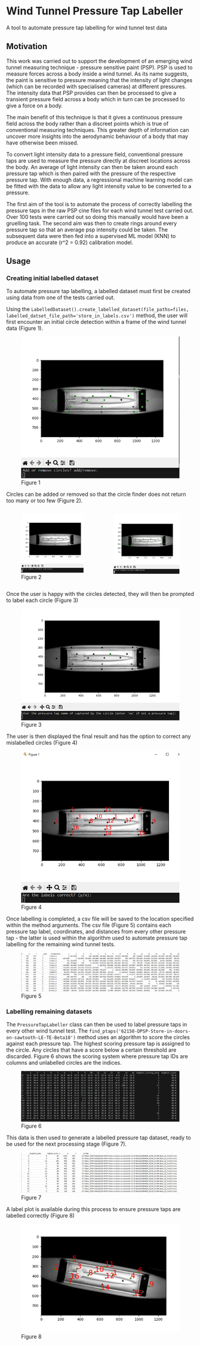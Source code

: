 # Wind Tunnel Pressure Tap Labeller

A tool to automate pressure tap labelling for wind tunnel test data

## Motivation

This work was carried out to support the development of an emerging wind tunnel measuring technique - pressure sensitive paint (PSP). 
PSP is used to measure forces across a body inside a wind tunnel. As its name suggests, the paint is sensitive
to pressure meaning that the intensity of light changes (which can be recorded with specialised cameras) at different pressures. The intensity
data that PSP provides can then be processed to give a transient pressure field across a body which in turn can be processed to give
a force on a body.

The main benefit of this technique is that it gives a continuous pressure field across the body rather than a discreet points which is
true of conventional measuring techniques. This greater depth of information can uncover more insights into the aerodynamic behaviour 
of a body that may have otherwise been missed.

To convert light intensity data to a pressure field, conventional pressure taps are used to measure the pressure directly at discreet
locations across the body. An average of light intensity can then be taken around each pressure tap which is then paired with the
pressure of the respective pressure tap. With enough data, a regressional machine learning model can be fitted with the data to allow
any light intensity value to be converted to a pressure.

The first aim of the tool is to automate the process of correctly labelling the pressure taps in the raw PSP 
cine files for each wind tunnel test carried out. Over 100 tests were carried out so doing this manually 
would have been a gruelling task. The second aim was then to create rings around every pressure tap so that an average psp intensity 
could be taken. The subsequent data were then fed into a supervised ML model (KNN) to produce an accurate (r^2 = 0.92) calibration model.   

## Usage

### Creating initial labelled dataset

To automate pressure tap labelling, a labelled dataset must first be created using data from one of the tests carried out.

Using the `LabelledDataset().create_labelled_dataset(file_paths=files, labelled_datset_file_path='store_in_labels.csv')` method, the user will first encounter an initial circle detection within a frame of the wind tunnel data (Figure 1).

<figure>
  <img src="snapshots\store_in_bay-default_circles.png" alt="Detecting circles">
  <figcaption>Figure 1</figcaption>
</figure>

Circles can be added or removed so that the circle finder does not return too many or too few (Figure 2).

<div style='display:flex'>
    <figure>
        <img src="snapshots\store_in_bay-insufficient_circles.png" alt="too few circles">
        <figcaption>Figure 2</figcaption>
    </figure>
    <figure>
        <img src="snapshots\store_in_bay-too_many_circles.png" alt="too many circles"/>
    </figure>
</div>

Once the user is happy with the circles detected, they will then be prompted to label each circle (Figure 3)

<figure>
    <img src="snapshots\store_in_bay-labelling_circles.png" alt="adding labels">
    <figcaption>Figure 3</figcaption>
</figure>

The user is then displayed the final result and has the option to correct any mislabelled circles (Figure 4)

<figure>
    <img src="snapshots\store_in_bay-labelled_circles.png" alt="adding labels">
    <figcaption>Figure 4</figcaption>
</figure>

Once labelling is completed, a csv file will be saved to the location specified within the method arguments. The csv file (Figure 5) contains each pressure tap label, coordinates, and distances from every other pressure tap - the latter is used within the algorithm used to automate pressure tap labelling for the remaining wind tunnel tests. 

<figure>
    <img src="snapshots\label_dataset.png" alt="adding labels">
<figcaption>Figure 5</figcaption>
</figure>



### Labelling remaining datasets

The `PressureTapLabeller` class can then be used to label pressure taps in every other wind tunnel test.
The `find_ptaps('62150-DPSP-Store-in-doors-on-sawtooth-LE-TE-Beta10')` method uses an algorithm to score the circles against each pressure tap. The highest scoring pressure tap is assigned to the circle. Any circles that have a score below a certain threshold are discarded. Figure 6 shows the scoring system where pressure tap IDs are columns and unlabelled circles are the indices. 

<figure>
    <img src="snapshots\scoring_circles.png" alt="scoring circles">
<figcaption>Figure 6</figcaption>
</figure>


This data is then used to generate a labelled pressure tap dataset, ready to be used for the next processing stage (Figure 7).

<figure>
    <img src="snapshots\predicted_ptap_labelling.png" alt="predicted pressure taps">
<figcaption>Figure 7</figcaption>
</figure>

A label plot is available during this process to ensure pressure taps are labelled correctly (Figure 8)

<figure>
    <img src="snapshots\predicted_ptaps.png" alt="predicted pressure taps">
<figcaption>Figure 8</figcaption>
</figure>
